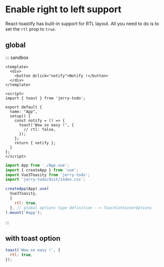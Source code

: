 # Enable right to left support

React-toastify has built-in support for RTL layout. All you need to do is to set the `rtl` prop to `true`.

## global

::: sandbox
```vue App.vue
<template>
  <div>
    <button @click="notify">Notify !</button>
  </div>
</template>

<script>
import { toast } from 'jerry-todo';

export default {
  name: "App",
  setup() {
    const notify = () => {
      toast('Wow so easy !', {
        // rtl: false,
      });
    };
    return { notify };
  }
};
</script>
```

```js /src/main.js [active]
import App from './App.vue';
import { createApp } from 'vue';
import Vue3Toasity from 'jerry-todo';
import 'jerry-todo/dist/index.css';

createApp(App).use(
  Vue3Toasity,
  {
    rtl: true,
  }, // global options type definition --> ToastContainerOptions
).mount('#app');
```
:::

## with toast option

```js
toast('Wow so easy !', {
  rtl: true,
});
```
